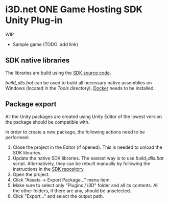 # i3D.net ONE Game Hosting SDK Unity Plug-in #

WIP

- Sample game (TODO: add link)

## SDK native libraries ##

The libraries are build using the [SDK source code](https://github.com/i3D-net/ONE-GameHosting-SDK).

_build_dlls.bat_ can be used to build all necessary native assemblies on Windows (located in the _Tools_ directory). [Docker](https://docs.docker.com/docker-for-windows/install/) needs to be installed.

## Package export ##

All the Unity packages are created using Unity Editor of the lowest version the package should be compatible with. 

In order to create a new package, the following actions need to be performed:
1. Close the project in the Editor (if opened). This is needed to unload the SDK libraries.
2. Update the native SDK libraries. The easiest way is to use _build_dlls.bat_ script. Alternatively, they can be rebuilt manually by following the instructions in the [SDK repository](https://github.com/i3D-net/ONE-GameHosting-SDK).
3. Open the project.
4. Click "Assets -> Export Package..." menu item.
5. Make sure to select only "Plugins / i3D" folder and all its contents. All the other folders, if there are any, should be unselected.
6. Click "Export..." and select the output path.